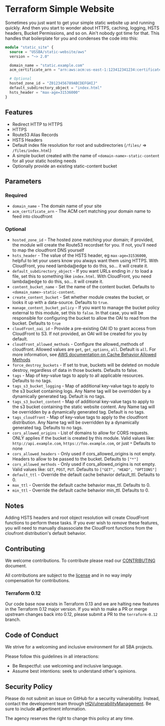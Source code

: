 # Terraform Simple Website

Sometimes you just want to get your simple static website up and running quickly.  And then you start to wonder about HTTPS, caching, logging, HSTS headers, Bucket Permissions, and so on.  Ain't nobody got time for that.  This handles that boilerplate for you and condenses the code into this:

```terraform
module "static_site" {
  source = "USSBA/static-website/aws"
  version = "~> 2.0"

  domain_name = "static.example.com"
  acm_certificate_arn = "arn:aws:acm:us-east-1:123412341234:certificate/1234abcd-1234-abcd-1234-abcd1234abcd"

  # Optional
  hosted_zone_id = "Z0123456789ABCDEFGHIJ"
  default_subdirectory_object = "index.html"
  hsts_header = "max-age=31536000"
}

```

## Features

* Redirect HTTP to HTTPS
* HTTPS
* Route53 Alias Records
* HSTS Headers
* Default index file resolution for root and subdirectories (`/files/` => `/files/index.html`)
* A simple bucket created with the name of `<domain-name>-static-content` for all your static hosting needs
* Optionally provide an existing static-content bucket

## Parameters

### Required

* `domain_name` - The domain name of your site
* `acm_certificate_arn` - The ACM cert matching your domain name to feed into cloudfront

### Optional

* `hosted_zone_id` - The hosted zone matching your domain; if provided, the module will create the Route53 recordset for you.  If not, you'll need to map the cloudfront DNS yourself
* `hsts_header` - The value of the HSTS header, eg `max-age=31536000`, helpful to let your users know you always want them using HTTPS.  With CloudFront, you need lambda@edge to do this, so... it will create it.
* `default_subdirectory_object` - If you want URLs ending in `/` to load a file, set this to something like `index.html`. With CloudFront, you need lambda@edge to do this, so... it will create it.
* `content_bucket_name` - Set the name of the content bucket.  Defaults to `<domain_name>-static-content`.
* `create_content_bucket` - Set whether module creates the bucket, or looks it up with a data-source.  Defaults to `true`.
* `manage_content_bucket_policy` - If you want to manage the bucket policy external to this module, set this to `false`.  In that case, you will be responsible for configuring the bucket to allow the OAI to read from the bucket.  Defaults to `true`
* `cloudfront_oai_id` - Provide a pre-existing OAI ID to grant access from CloudFront to S3.  If not provided, an OAI will be created for you by default.
* `cloudfront_allowed_methods` - Configure the allowed_methods of cloudfront.  Allowed values are `get`, `get_options`, `all`.  Default is `all`.  For more information, see [AWS documentation on Cache Behavior Allowed Methods](https://docs.aws.amazon.com/AWSCloudFormation/latest/UserGuide/aws-properties-cloudfront-distribution-defaultcachebehavior.html#cfn-cloudfront-distribution-defaultcachebehavior-allowedmethods)
* `force_destroy_buckets` - If set to true, buckets will be deleted on module destroy, regardless of data in those buckets.  Defaults to false.
* `tags` - Map of key-value tags to apply to all applicable resources. Defaults to no tags.
* `tags_s3_bucket_logging` - Map of additional key-value tags to apply to the s3 bucket containing logs. Any Name tag will be overridden by a dynamically generated tag. Default is no tags.
* `tags_s3_bucket_content` - Map of additional key-value tags to apply to the s3 bucket containing the static website content. Any Name tag will be overridden by a dynamically generated tag. Default is no tags.
* `tags_cloudfront` - Map of key-value tags to apply to the cloudfront distribution. Any Name tag will be overridden by a dynamically generated tag. Defaults to no tags.
* `cors_allowed_origins` - List of domains to allow for CORS requests. ONLY applies if the bucket is created by this module.  Valid values like: `http://api.example.com`, `https://foo.example.com`, or just `*`  Defaults to none
* `cors_allowed_headers` - Only used if cors_allowed_origins is not empty.  Headers to allow to be passed to the bucket. Defaults to `["*"]`
* `cors_allowed_methods` - Only used if cors_allowed_origins is not empty.  Valid values like: `GET`, `POST`, `PUT`. Defaults to `["GET", "HEAD", "OPTIONS"]`
* `default_ttl` - Override the default cache behavior default_ttl. Defaults to 0.
* `max_ttl` - Override the default cache behavior max_ttl. Defaults to 0.
* `min_ttl` - Override the default cache behavior min_ttl. Defaults to 0.

## Notes

Adding HSTS headers and root object resolution will create CloudFront functions to perform these tasks.  If you ever wish to _remove_ these features, you will need to manually disassociate the CloudFront functions from the cloufront distribution's default behavior.

## Contributing

We welcome contributions.
To contribute please read our [CONTRIBUTING](CONTRIBUTING.md) document.

All contributions are subject to the [license](LICENSE.md) and in no way imply compensation for contributions.

### Terraform 0.12

Our code base now exists in Terraform 0.13 and we are halting new features in the Terraform 0.12 major version.  If you wish to make a PR or merge upstream changes back into 0.12, please submit a PR to the `terraform-0.12` branch.

## Code of Conduct

We strive for a welcoming and inclusive environment for all SBA projects.

Please follow this guidelines in all interactions:

* Be Respectful: use welcoming and inclusive language.
* Assume best intentions: seek to understand other's opinions.

## Security Policy

Please do not submit an issue on GitHub for a security vulnerability.
Instead, contact the development team through [HQVulnerabilityManagement](mailto:HQVulnerabilityManagement@sba.gov).
Be sure to include **all** pertinent information.

The agency reserves the right to change this policy at any time.

